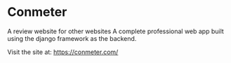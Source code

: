 # Conmeter
A review website for other websites
A complete professional web app built using the django framework as the backend.

Visit the site at: https://conmeter.com/
